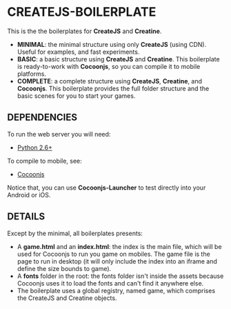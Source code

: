 # CREATEJS-BOILERPLATE

This is the the boilerplates for **CreateJS** and **Creatine**.


- **MINIMAL**: the minimal structure using only **CreateJS** (using CDN). 
  Useful for examples, and fast experiments.
- **BASIC**: a basic structure using **CreateJS** and **Creatine**. This 
  boilerplate is ready-to-work with **Cocoonjs**, so you can compile it to 
  mobile platforms.
- **COMPLETE**: a complete structure using **CreateJS**, **Creatine**, and 
  **Cocoonjs**. This boilerplate provides the full folder structure and the 
  basic scenes for you to start your games.


## DEPENDENCIES

To run the web server you will need:

- [Python 2.6+](http://python.org)

To compile to mobile, see:

- [Cocoonjs](https://www.ludei.com/cocoonjs/)

Notice that, you can use **Cocoonjs-Launcher** to test directly into your 
Android or iOS.

## DETAILS

Except by the minimal, all boilerplates presents:

- A **game.html** and an **index.html**: the index is the main file, which will
  be used for Cocoonjs to run you game on mobiles. The game file is the page 
  to run in desktop (it will only include the index into an iframe and define 
  the size bounds to game).
- A **fonts** folder in the root: the fonts folder isn't inside the assets 
  because Cocoonjs uses it to load the fonts and can't find it anywhere else.
- The boilerplate uses a global registry, named game, which comprises the 
  CreateJS and Creatine objects.

